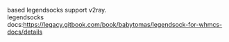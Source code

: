 based legendsocks support v2ray.  
legendsocks docs:https://legacy.gitbook.com/book/babytomas/legendsock-for-whmcs-docs/details
